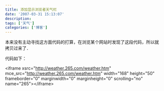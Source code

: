 ```yaml
---
title: 添加显示浏览者天气栏
date: '2007-03-31 15:13:07'
description: 
tags: ['天气']
categories: ['博客']
---
```


本来没有主动寻找这方面代码的打算，在浏览某个网站时发现了这段代码，所以就拷贝过来了．

代码如下：


&lt;iframe xsrc="http://weather.265.com/weather.htm" mce_src="http://weather.265.com/weather.htm"   width="168" height="50" frameborder="0" marginwidth="0" marginheight="0" scrolling="no" name="265"&gt;&lt;/iframe&gt;

